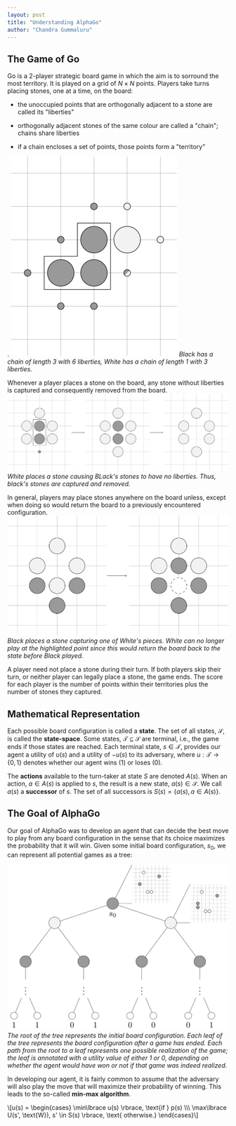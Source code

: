 ```yaml
---
layout: post
title: "Understanding AlphaGo"
author: "Chandra Gummaluru"
---
```


## The Game of Go
Go is a 2-player strategic board game in which the aim is to sorround the most territory. It is played on a grid of $N \times N$ points. Players take turns placing stones, one at a time, on the board:

- the unoccupied points that are orthogonally adjacent to a stone are called its "liberties"

- orthogonally adjacent stones of the same colour are called a "chain"; chains share liberties 

- if a chain encloses a set of points, those points form a "territory"

.
![](https://github.com/chandra-gummaluru/chandra-gummaluru.github.io/raw/master/media/go/liberties_chains_territories.svg)
*Black has a chain of length 3 with 6 liberties, White has a chain of length 1 with 3 liberties.*

Whenever a player places a stone on the board, any stone without liberties is captured and consequently removed from the board.
![](https://raw.githubusercontent.com/chandra-gummaluru/chandra-gummaluru.github.io/master/media/go/stone_capture.svg)
*White places a stone causing BLack's stones to have no liberties. Thus, black's stones are captured and removed.*

In general, players may place stones anywhere on the board unless, except when doing so would return the board to a previously encountered configuration.
![](https://github.com/chandra-gummaluru/chandra-gummaluru.github.io/raw/master/media/go/cyclic_stone.svg)
*Black places a stone capturing one of White's pieces. White can no longer play at the highlighted point since this would return the board back to the state before Black played.*

A player need not place a stone during their turn. If both players skip their turn, or neither player can legally place a stone, the game ends. The score for each player is the number of points within their territories plus the number of stones they captured.

## Mathematical Representation
Each possible board configuration is called a **state**. The set of all states, $\mathcal{S}$, is called the **state-space**. Some states, $\mathcal{T} \subseteq \mathcal{S}$ are terminal, i.e., the game ends if those states are reached. Each terminal state, $s \in \mathcal{T}$, provides our agent a utility of $u(s)$ and a utility of $-u(s)$ to its adversary, where $u: \mathcal{T} \rightarrow \lbrace 0,1 \rbrace$ denotes whether our agent wins ($1$) or loses ($0$).

The **actions** available to the turn-taker at state $S$ are denoted $A(s)$. When an action, $a \in A(s)$ is applied to $s$, the result is a new state, $a(s) \in \mathcal{S}$. We call $a(s)$ a **successor** of $s$. The set of all successors is $S(s) = \left\lbrace a(s), a \in A(s) \right\rbrace$.

## The Goal of AlphaGo
Our goal of AlphaGo was to develop an agent that can decide the best move to play from any board configuration in the sense that its choice maximizes the probability that it will win. Given some initial board configuration, $s_0$, we can represent all potential games as a tree:

![](https://github.com/chandra-gummaluru/chandra-gummaluru.github.io/raw/master/media/go/go_tree.svg)
*The root of the tree represents the initial board configuration. Each leaf of the tree represents the board configuration after a game has ended. Each path from the root to a leaf represents one possible realization of the game; the leaf is annotated with a utility value of either $1$ or $0$, depending on whether the agent would have won or not if that game was indeed realized.*

In developing our agent, it is fairly common to assume that the adversary will also play the move that will maximize their probability of winning. This leads to the so-called **min-max algorithm**. 

\\[u(s) = \begin{cases}
\min\lbrace u(s) \rbrace, \text{if } p(s) \\\\\\
\max\lbrace U(s', \text{W}), s' \in S(s) \rbrace, \text{ otherwise.}
\end{cases}\\]
